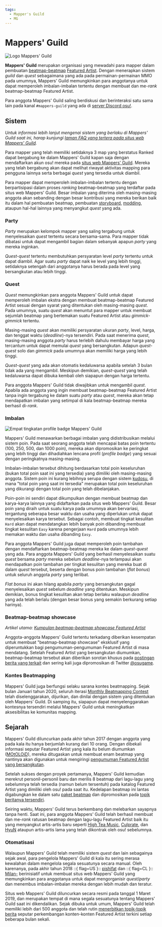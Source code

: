 ```yaml
---
tags:
  - Mapper's Guild
  - MG
---
```


# Mappers' Guild

![](img/mg-logo.png "Logo Mappers' Guild")

**Mappers' Guild** merupakan organisasi yang mewadahi para mapper dalam pembuatan [beatmap-beatmap](/wiki/Beatmap) [Featured Artist](/wiki/People/Featured_Artists). Dengan menerapkan sistem *guild* dan *quest* sebagaimana yang ada pada permainan-permainan MMO pada umumnya, Mappers' Guild memungkinkan para anggotanya untuk dapat memperoleh imbalan-imbalan tertentu dengan membuat dan me-*rank* beatmap-beatmap Featured Artist.

Para anggota Mappers' Guild saling berdiskusi dan berinteraksi satu sama lain pada kanal `#mappers-guild` yang ada di [server Discord osu!](https://discord.gg/ppy).

## Sistem

*Untuk informasi lebih lanjut mengenai sistem yang berlaku di Mappers' Guild saat ini, harap kunjungi [laman FAQ yang tertera pada situs web Mappers' Guild](https://mappersguild.com/faq).*

Para mapper yang telah memiliki setidaknya 3 map yang berstatus Ranked dapat bergabung ke dalam Mappers' Guild kapan saja dengan mendaftarkan akun osu! mereka pada [situs web Mappers' Guild](https://mappersguild.com/). Mereka yang telah bergabung akan dapat melihat riwayat aktivitas mapping para pengguna lainnya serta berbagai *quest* yang tersedia untuk diambil.

Para mapper dapat memperoleh imbalan-imbalan tertentu dengan berpartisipasi dalam proses *ranking* beatmap-beatmap yang terdaftar pada situs web Mappers' Guild. Besar imbalan yang diterima oleh masing-masing anggota akan sebanding dengan besar kontribusi yang mereka berikan baik itu dalam hal pembuatan beatmap, pembuatan [storyboard](/wiki/Storyboard), [modding](/wiki/Modding), ataupun hal-hal lainnya yang menyangkut *quest* yang ada.

### Party

*Party* merupakan kelompok mapper yang saling tergabung untuk menyelesaikan *quest* tertentu secara bersama-sama. Para mapper tidak dibatasi untuk dapat mengambil bagian dalam sebanyak apapun *party* yang mereka inginkan.

*Quest-quest* tertentu membutuhkan persyaratan level *party* tertentu untuk dapat diambil. Agar suatu *party* dapat naik ke level yang lebih tinggi, setidaknya setengah dari anggotanya harus berada pada level yang bersangkutan atau lebih tinggi.

### Quest

*Quest* memungkinkan para anggota Mappers' Guild untuk dapat memperoleh imbalan ekstra dengan membuat beatmap-beatmap Featured Artist sesuai dengan syarat yang ditentukan oleh masing-masing *quest*. Pada umumnya, suatu *quest* akan menuntut para mapper untuk membuat sejumlah beatmap yang bertemakan suatu Featured Artist atau *gimmick-gimmick* tertentu.

Masing-masing *quest* akan memiliki persyaratan ukuran *party*, level, harga, dan tenggat waktu (*deadline*)-nya tersendiri. Pada saat menerima *quest*, masing-masing anggota *party* harus terlebih dahulu membayar harga yang tercantum untuk dapat memulai *quest* yang bersangkutan. Adapun *quest-quest* solo dan *gimmick* pada umumnya akan memiliki harga yang lebih tinggi.

*Quest-quest* yang ada akan otomatis kedaluwarsa apabila setelah 3 bulan tidak ada yang mengambil. Meskipun demikian, *quest-quest* yang telah kedaluwarsa dapat dibuka kembali oleh siapapun dengan harga tertentu.

Para anggota Mappers' Guild tidak diwajibkan untuk mengambil *quest*. Apabila ada anggota yang ingin membuat beatmap-beatmap Featured Artist tanpa ingin tergabung ke dalam suatu *party* atau *quest*, mereka akan tetap mendapatkan imbalan yang setimpal di kala beatmap-beatmap mereka berhasil di-*rank*.

### Imbalan

![](img/mg-badges.png "Empat tingkatan profile badge Mappers' Guild")

Mappers' Guild menawarkan berbagai imbalan yang didistribusikan melalui sistem poin. Pada saat seorang anggota telah mencapai batas poin tertentu (100, 250, 500, dan 1000 poin), mereka akan dipromosikan ke peringkat yang lebih tinggi dan dihadiahkan lencana profil (*profile badge*) yang sesuai dengan peringkatnya masing-masing.

Imbalan-imbalan tersebut dihitung berdasarkan total poin keseluruhan (bukan total poin saat ini yang tersedia) yang dimiliki oleh masing-masing anggota. Sistem poin ini kurang lebihnya serupa dengan sistem [kudosu](/wiki/Modding/Kudosu), di mana "total poin yang saat ini tersedia" merupakan total poin keseluruhan yang dikurangi dengan total poin yang telah dibelanjakan.

Poin-poin ini sendiri dapat dikumpulkan dengan membuat beatmap dan karya-karya lainnya yang didaftarkan pada situs web Mappers' Guild. Besar poin yang diraih untuk suatu karya pada umumnya akan bervariasi, tergantung seberapa besar waktu dan usaha yang diperlukan untuk dapat menyelesaikan karya tersebut. Sebagai contoh, membuat tingkat kesulitan `Hard` akan dapat mendatangkan lebih banyak poin dibanding membuat tingkat kesulitan `Easy` karena pengerjaan `Hard` pada umumnya lebih memakan waktu dan usaha dibanding `Easy`.

Para anggota Mappers' Guild juga dapat memperoleh poin tambahan dengan mendaftarkan beatmap-beatmap mereka ke dalam *quest-quest* yang ada. Para anggota Mappers' Guild yang berhasil menyelesaikan suatu *quest* bersama *party* mereka sebelum *deadline*-nya terlampaui akan mendapatkan poin tambahan per tingkat kesulitan yang mereka buat di dalam *quest* tersebut, beserta dengan bonus poin tambahan (*flat bonus*) untuk seluruh anggota *party* yang terlibat.

*Flat bonus* ini akan hilang apabila *party* yang bersangkutan gagal menyelesaikan *quest* sebelum *deadline* yang ditentukan. Meskipun demikian, bonus tingkat kesulitan akan tetap berlaku walaupun *deadline* yang ada telah berlalu (dengan besar bonus yang semakin berkurang setiap harinya).

### Beatmap-beatmap showcase

*Artikel utama: [Kumpulan beatmap-beatmap showcase Featured Artist](/wiki/People/Featured_Artists/Featured_Artist_showcase_beatmaps)*

Anggota-anggota Mappers' Guild tertentu terkadang diberikan kesempatan untuk membuat "beatmap-beatmap showcase" eksklusif yang diperuntukkan bagi pengumuman-pengumuman Featured Artist di masa mendatang. Setelah Featured Artist yang bersangkutan diumumkan, beatmap-beatmap tersebut akan diberikan sorotan khusus pada [postingan berita yang terkait](https://osu.ppy.sh/home/news) dan sering kali juga dipromosikan di Twitter [@osugame](https://twitter.com/osugame).

### Kontes Beatmapping

Mappers' Guild juga berfungsi selaku sarana kontes beatmapping. Sejak bulan Januari tahun 2020, seluruh iterasi [Monthly Beatmapping Contest](/wiki/Contests/Monthly_Beatmapping_Contest) telah diselenggarakan, dijurikan, dan dinilai dengan sistem yang ditentukan oleh Mappers' Guild. Di samping itu, siapapun dapat menyelenggarakan kontesnya tersendiri melalui Mappers' Guild untuk meningkatkan aksesibilitas ke komunitas mapping.

## Sejarah

Mappers' Guild diluncurkan pada akhir tahun 2017 dengan anggota yang pada kala itu hanya berjumlah kurang dari 10 orang. Dengan dibekali informasi seputar Featured Artist yang kala itu belum diumumkan ([MOtOLOiD](https://osu.ppy.sh/beatmaps/artists/19)), mereka ditugaskan untuk membuat enam beatmap yang nantinya akan digunakan untuk mengiringi [pengumuman Featured Artist yang bersangkutan](https://osu.ppy.sh/home/news/2017-11-07-new-featured-artist-motoloid).

Setelah sukses dengan proyek pertamanya, Mappers' Guild kemudian merekrut personil-personil baru dan merilis 8 beatmap dari lagu-lagu yang sebelumnya telah tersedia (namun belum tersentuh) pada katalog Featured Artist yang dimiliki oleh osu! pada saat itu. Kedelapan beatmap ini lantas digabungkan ke dalam satu [paket beatmap](/wiki/Beatmap/Packs) dan dipromosikan pada [topik beritanya tersendiri](https://osu.ppy.sh/home/news/2018-03-17-new-mappers-guild-pack-release).

Seiring waktu, Mappers' Guild terus berkembang dan melebarkan sayapnya tanpa henti. Saat ini, para anggota Mappers' Guild telah berhasil membuat dan me-*rank* ratusan beatmap dengan lagu-lagu Featured Artist baik itu yang menyangkut artis-artis baru seperti [High Tea Music](https://osu.ppy.sh/home/news/2018-08-13-new-featured-artist-high-tea-music), [Culprate](https://osu.ppy.sh/home/news/2018-11-21-new-featured-artist-culprate), dan [HyuN](https://osu.ppy.sh/beatmaps/artists/33) ataupun artis-artis lama yang telah dikontrak oleh osu! sebelumnya. 

### Otomatisasi

Walaupun Mappers' Guild telah memiliki sistem *quest* dan lain sebagainya sejak awal, para pengelola Mappers' Guild di kala itu sering merasa kewalahan dalam mengelola segala sesuatunya secara manual. Oleh karenanya, pada akhir tahun 2018 ::{ flag=US }:: [pishifat](https://osu.ppy.sh/users/3178418) dan ::{ flag=CL }:: [Milan-](https://osu.ppy.sh/users/1052994) berinisiatif untuk membuat situs web Mappers' Guild yang memungkinkan para anggotanya untuk dapat mengorganisir *quest*/*party* dan menembus imbalan-imbalan mereka dengan lebih mudah dan teratur.

Situs web Mappers' Guild diluncurkan secara resmi pada tanggal 1 Maret 2019, dan merupakan tempat di mana segala sesuatunya tentang Mappers' Guild saat ini dikendalikan. Sejak dibuka untuk umum, Mappers' Guild telah memiliki lebih dari 500 anggota dan telah rutin [menerbitkan topik-topik berita](https://osu.ppy.sh/home/news/2019-11-29-featured-artist-beatmap-updates-from-the-mappers-guild) seputar perkembangan konten-konten Featured Artist terkini setiap beberapa bulan sekali.
